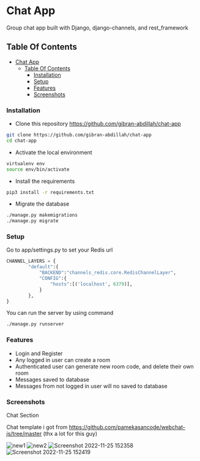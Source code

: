# Chat App
Group chat app built with Django, django-channels, and rest_framework 

## Table Of Contents

- [Chat App](#chat-app)
  - [Table Of Contents](#table-of-contents)
    - [Installation](#installation)
    - [Setup](#setup)
    - [Features](#features)
    - [Screenshots](#screenshots)

### Installation
- Clone this repository https://github.com/gibran-abdillah/chat-app
```sh
git clone https://github.com/gibran-abdillah/chat-app
cd chat-app
```
- Activate the local environment
```sh
virtualenv env
source env/bin/activate
```
- Install the requirements
```sh
pip3 install -r requirements.txt
```
- Migrate the database
```sh
./manage.py makemigrations
./manage.py migrate
```

### Setup 
Go to app/settings.py to set your Redis url
```py
CHANNEL_LAYERS = {
        "default":{
            "BACKEND":"channels_redis.core.RedisChannelLayer",
            "CONFIG":{
                "hosts":[('localhost', 6379)],
            }
        },
}
```
You can run the server by using command
```sh
./manage.py runserver
```

### Features
- Login and Register
- Any logged in user can create a room
- Authenticated user can generate new room code, and delete their own room
- Messages saved to database
- Messages from not logged in user will no saved to database

### Screenshots
Chat Section  

Chat template i got from https://github.com/pamekasancode/webchat-js/tree/master (thx a lot for this guy)

![new1](https://user-images.githubusercontent.com/70421698/204085266-dda6f437-4334-4351-985a-ac758c305631.png)
![new2](https://user-images.githubusercontent.com/70421698/204085269-44c762d8-eb73-4c64-ac1c-8c446378d770.png)
![Screenshot 2022-11-25 152358](https://user-images.githubusercontent.com/70421698/203936248-02c64ef6-d633-4ea3-9c52-967f046f9fef.png)
![Screenshot 2022-11-25 152419](https://user-images.githubusercontent.com/70421698/203936255-b64e2a1b-032a-4eb6-ba8c-0ed0c7d032b8.png)